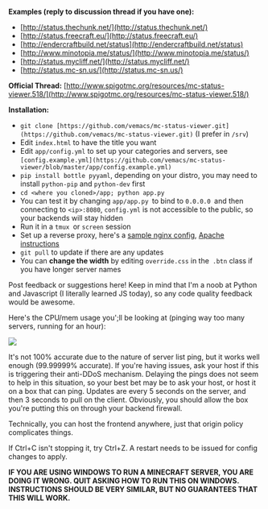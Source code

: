 **Examples (reply to discussion thread if you have one):**

*   [http://status.thechunk.net/](http://status.thechunk.net/)
*   [http://status.freecraft.eu/](http://status.freecraft.eu/)
*   [http://endercraftbuild.net/status](http://endercraftbuild.net/status)
*   [http://www.minotopia.me/status/](http://www.minotopia.me/status/)
*   [http://status.mycliff.net/](http://status.mycliff.net/)
*   [http://status.mc-sn.us/](http://status.mc-sn.us/)

**Official Thread:** [http://www.spigotmc.org/resources/mc-status-viewer.518/](http://www.spigotmc.org/resources/mc-status-viewer.518/)

**Installation:**

*   `git clone [https://github.com/vemacs/mc-status-viewer.git](https://github.com/vemacs/mc-status-viewer.git)` (I prefer in `/srv`)
*   Edit `index.html` to have the title you want
*   Edit `app/config.yml` to set up your categories and servers, see `[config.example.yml](https://github.com/vemacs/mc-status-viewer/blob/master/app/config.example.yml)`
*   `pip install bottle pyyaml`, depending on your distro, you may need to install `python-pip` and `python-dev` first
*   `cd <where you cloned>/app; python app.py`
*   You can test it by changing `app/app.py `to bind to `0.0.0.0 `and then connecting to `<ip>:8080`, `config.yml` is not accessible to the public, so your backends will stay hidden
*   Run it in a `tmux `or `screen` session
*   Set up a reverse proxy, here&#039;s a [sample nginx config](http://paste.ubuntu.com/7301975/), [Apache instructions](http://paste.ubuntu.com/7401472/)
*   `git pull` to update if there are any updates
*   You can **change the width** by editing `override.css` in the` .btn` class if you have longer server names

Post feedback or suggestions here! Keep in mind that I'm a noob at Python and Javascript (I literally learned JS today), so any code quality feedback would be awesome.

Here's the CPU/mem usage you';ll be looking at (pinging way too many servers, running for an hour):

![](http://i.imgur.com/scyRmnM.png)

It's not 100% accurate due to the nature of server list ping, but it works well enough (99.99999% accurate). If you're having issues, ask your host if this is triggering their anti-DDoS mechanism. Delaying the pings does not seem to help in this situation, so your best bet may be to ask your host, or host it on a box that can ping. Updates are every 5 seconds on the server, and then 3 seconds to pull on the client. Obviously, you should allow the box you're putting this on through your backend firewall.

Technically, you can host the frontend anywhere, just that origin policy complicates things.

If Ctrl+C isn't stopping it, try Ctrl+Z. A restart needs to be issued for config changes to apply.

**IF YOU ARE USING WINDOWS TO RUN A MINECRAFT SERVER, YOU ARE DOING IT WRONG. QUIT ASKING HOW TO RUN THIS ON WINDOWS. INSTRUCTIONS SHOULD BE VERY SIMILAR, BUT NO GUARANTEES THAT THIS WILL WORK.**
